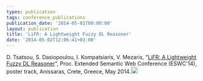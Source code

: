 ```yaml
---
types: publication
tags: conference_publications
publication_date: '2014-05-01T00:00:00'
layout: publication
title: 'LiFR: A Lightweight Fuzzy DL Reasoner'
date: '2014-05-02T12:06:41+03:00'
---
```

<p>D. Tsatsou, S. Dasiopoulou, I. Kompatsiaris, V. Mezaris, "<a href="http://2014.eswc-conferences.org/sites/default/files/eswc2014pd_submission_101.pdf">LiFR: A Lightweight Fuzzy DL Reasoner</a>", Proc. Extended Semantic Web Conference (ESWC'14), poster track, Anissaras, Crete, Greece, May 2014.<a href="http://www.iti.gr/~bmezaris/publications/eswc14_1_preprint.pdf"><img alt="" src="/files/pdf/pdf.png" style="width: 18px; height: 18px;" /></a></p>


